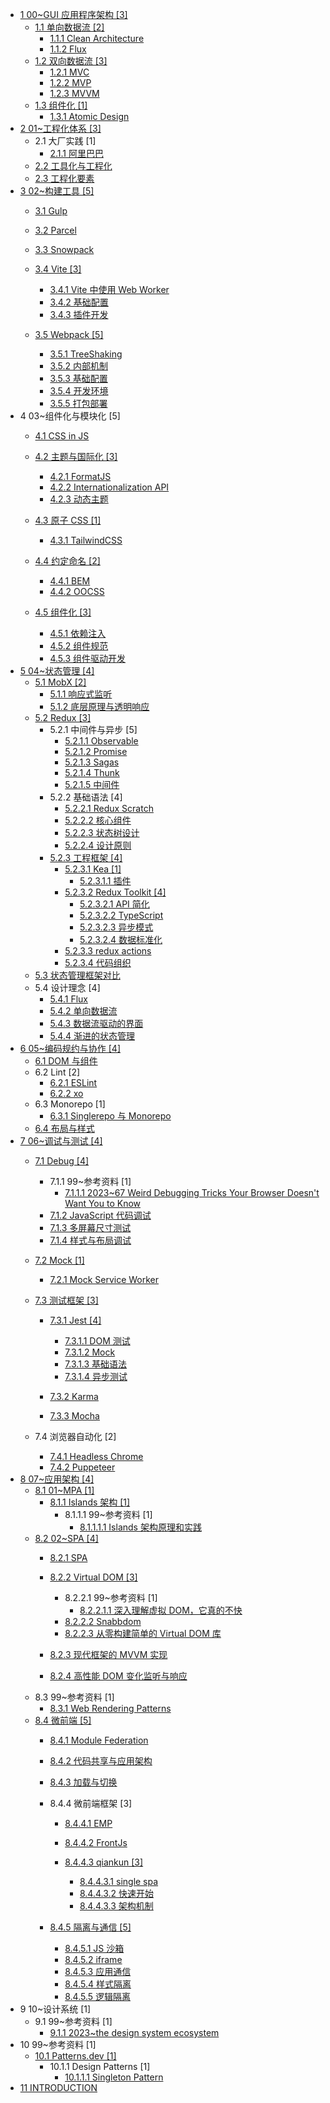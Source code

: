   - [1 00~GUI 应用程序架构 [3]](/00~GUI%20应用程序架构/README.md)
    - [1.1 单向数据流 [2]](/00~GUI%20应用程序架构/单向数据流/README.md)
      - [1.1.1 Clean Architecture](/00~GUI%20应用程序架构/单向数据流/Clean%20Architecture.md)
      - [1.1.2 Flux](/00~GUI%20应用程序架构/单向数据流/Flux.md)
    - [1.2 双向数据流 [3]](/00~GUI%20应用程序架构/双向数据流/README.md)
      - [1.2.1 MVC](/00~GUI%20应用程序架构/双向数据流/MVC.md)
      - [1.2.2 MVP](/00~GUI%20应用程序架构/双向数据流/MVP.md)
      - [1.2.3 MVVM](/00~GUI%20应用程序架构/双向数据流/MVVM.md)
    - [1.3 组件化 [1]](/00~GUI%20应用程序架构/组件化/README.md)
      - [1.3.1 Atomic Design](/00~GUI%20应用程序架构/组件化/Atomic%20Design.md)
  - [2 01~工程化体系 [3]](/01~工程化体系/README.md)
    - 2.1 大厂实践 [1]
      - [2.1.1 阿里巴巴](/01~工程化体系/大厂实践/阿里巴巴.md)
    - [2.2 工具化与工程化](/01~工程化体系/工具化与工程化.md)
    - [2.3 工程化要素](/01~工程化体系/工程化要素.md)
  - [3 02~构建工具 [5]](/02~构建工具/README.md)
    - [3.1 Gulp](/02~构建工具/Gulp/README.md)
      
    - [3.2 Parcel](/02~构建工具/Parcel/README.md)
      
    - [3.3 Snowpack](/02~构建工具/Snowpack/README.md)
      
    - [3.4 Vite [3]](/02~构建工具/Vite/README.md)
      - [3.4.1 Vite 中使用 Web Worker](/02~构建工具/Vite/Vite%20中使用%20Web%20Worker.md)
      - [3.4.2 基础配置](/02~构建工具/Vite/基础配置.md)
      - [3.4.3 插件开发](/02~构建工具/Vite/插件开发.md)
    - [3.5 Webpack [5]](/02~构建工具/Webpack/README.md)
      - [3.5.1 TreeShaking](/02~构建工具/Webpack/TreeShaking.md)
      - [3.5.2 内部机制](/02~构建工具/Webpack/内部机制.md)
      - [3.5.3 基础配置](/02~构建工具/Webpack/基础配置.md)
      - [3.5.4 开发环境](/02~构建工具/Webpack/开发环境.md)
      - [3.5.5 打包部署](/02~构建工具/Webpack/打包部署.md)
  - 4 03~组件化与模块化 [5]
    - [4.1 CSS in JS](/03~组件化与模块化/CSS-in-JS/README.md)
      
    - [4.2 主题与国际化 [3]](/03~组件化与模块化/主题与国际化/README.md)
      - [4.2.1 FormatJS](/03~组件化与模块化/主题与国际化/FormatJS.md)
      - [4.2.2 Internationalization API](/03~组件化与模块化/主题与国际化/Internationalization%20API.md)
      - [4.2.3 动态主题](/03~组件化与模块化/主题与国际化/动态主题.md)
    - [4.3 原子 CSS [1]](/03~组件化与模块化/原子%20CSS/README.md)
      - [4.3.1 TailwindCSS](/03~组件化与模块化/原子%20CSS/TailwindCSS.md)
    - [4.4 约定命名 [2]](/03~组件化与模块化/约定命名/README.md)
      - [4.4.1 BEM](/03~组件化与模块化/约定命名/BEM.md)
      - [4.4.2 OOCSS](/03~组件化与模块化/约定命名/OOCSS.md)
    - [4.5 组件化 [3]](/03~组件化与模块化/组件化/README.md)
      - [4.5.1 依赖注入](/03~组件化与模块化/组件化/依赖注入.md)
      - [4.5.2 组件规范](/03~组件化与模块化/组件化/组件规范.md)
      - [4.5.3 组件驱动开发](/03~组件化与模块化/组件化/组件驱动开发.md)
  - [5 04~状态管理 [4]](/04~状态管理/README.md)
    - [5.1 MobX [2]](/04~状态管理/MobX/README.md)
      - [5.1.1 响应式监听](/04~状态管理/MobX/响应式监听.md)
      - [5.1.2 底层原理与透明响应](/04~状态管理/MobX/底层原理与透明响应.md)
    - [5.2 Redux [3]](/04~状态管理/Redux/README.md)
      - 5.2.1 中间件与异步 [5]
        - [5.2.1.1 Observable](/04~状态管理/Redux/中间件与异步/Observable.md)
        - [5.2.1.2 Promise](/04~状态管理/Redux/中间件与异步/Promise.md)
        - [5.2.1.3 Sagas](/04~状态管理/Redux/中间件与异步/Sagas.md)
        - [5.2.1.4 Thunk](/04~状态管理/Redux/中间件与异步/Thunk.md)
        - [5.2.1.5 中间件](/04~状态管理/Redux/中间件与异步/中间件.md)
      - 5.2.2 基础语法 [4]
        - [5.2.2.1 Redux Scratch](/04~状态管理/Redux/基础语法/Redux%20Scratch.md)
        - [5.2.2.2 核心组件](/04~状态管理/Redux/基础语法/核心组件.md)
        - [5.2.2.3 状态树设计](/04~状态管理/Redux/基础语法/状态树设计.md)
        - [5.2.2.4 设计原则](/04~状态管理/Redux/基础语法/设计原则.md)
      - [5.2.3 工程框架 [4]](/04~状态管理/Redux/工程框架/README.md)
        - [5.2.3.1 Kea [1]](/04~状态管理/Redux/工程框架/Kea/README.md)
          - [5.2.3.1.1 插件](/04~状态管理/Redux/工程框架/Kea/插件.md)
        - [5.2.3.2 Redux Toolkit [4]](/04~状态管理/Redux/工程框架/Redux%20Toolkit/README.md)
          - [5.2.3.2.1 API 简化](/04~状态管理/Redux/工程框架/Redux%20Toolkit/API%20简化.md)
          - [5.2.3.2.2 TypeScript](/04~状态管理/Redux/工程框架/Redux%20Toolkit/TypeScript.md)
          - [5.2.3.2.3 异步模式](/04~状态管理/Redux/工程框架/Redux%20Toolkit/异步模式.md)
          - [5.2.3.2.4 数据标准化](/04~状态管理/Redux/工程框架/Redux%20Toolkit/数据标准化.md)
        - [5.2.3.3 redux actions](/04~状态管理/Redux/工程框架/redux-actions.md)
        - [5.2.3.4 代码组织](/04~状态管理/Redux/工程框架/代码组织.md)
    - [5.3 状态管理框架对比](/04~状态管理/状态管理框架对比.md)
    - 5.4 设计理念 [4]
      - [5.4.1 Flux](/04~状态管理/设计理念/Flux.md)
      - [5.4.2 单向数据流](/04~状态管理/设计理念/单向数据流.md)
      - [5.4.3 数据流驱动的界面](/04~状态管理/设计理念/数据流驱动的界面.md)
      - [5.4.4 渐进的状态管理](/04~状态管理/设计理念/渐进的状态管理.md)
  - [6 05~编码规约与协作 [4]](/05~编码规约与协作/README.md)
    - [6.1 DOM 与组件](/05~编码规约与协作/DOM%20与组件.md)
    - 6.2 Lint [2]
      - [6.2.1 ESLint](/05~编码规约与协作/Lint/ESLint.md)
      - [6.2.2 xo](/05~编码规约与协作/Lint/xo.md)
    - 6.3 Monorepo [1]
      - [6.3.1 Singlerepo 与 Monorepo](/05~编码规约与协作/Monorepo/Singlerepo%20与%20Monorepo.md)
    - [6.4 布局与样式](/05~编码规约与协作/布局与样式.md)
  - [7 06~调试与测试 [4]](/06~调试与测试/README.md)
    - [7.1 Debug [4]](/06~调试与测试/Debug/README.md)
      - 7.1.1 99~参考资料 [1]
        - [7.1.1.1 2023~67 Weird Debugging Tricks Your Browser Doesn't Want You to Know](/06~调试与测试/Debug/99~参考资料/2023~67%20Weird%20Debugging%20Tricks%20Your%20Browser%20Doesn't%20Want%20You%20to%20Know.md)
      - [7.1.2 JavaScript 代码调试](/06~调试与测试/Debug/JavaScript%20代码调试.md)
      - [7.1.3 多屏幕尺寸测试](/06~调试与测试/Debug/多屏幕尺寸测试.md)
      - [7.1.4 样式与布局调试](/06~调试与测试/Debug/样式与布局调试.md)
    - [7.2 Mock [1]](/06~调试与测试/Mock/README.md)
      - [7.2.1 Mock Service Worker](/06~调试与测试/Mock/Mock%20Service%20Worker.md)
    - [7.3 测试框架 [3]](/06~调试与测试/测试框架/README.md)
      - [7.3.1 Jest [4]](/06~调试与测试/测试框架/Jest/README.md)
        - [7.3.1.1 DOM 测试](/06~调试与测试/测试框架/Jest/DOM%20测试.md)
        - [7.3.1.2 Mock](/06~调试与测试/测试框架/Jest/Mock.md)
        - [7.3.1.3 基础语法](/06~调试与测试/测试框架/Jest/基础语法.md)
        - [7.3.1.4 异步测试](/06~调试与测试/测试框架/Jest/异步测试.md)
      - [7.3.2 Karma](/06~调试与测试/测试框架/Karma/README.md)
        
      - [7.3.3 Mocha](/06~调试与测试/测试框架/Mocha/README.md)
        
    - 7.4 浏览器自动化 [2]
      - [7.4.1 Headless Chrome](/06~调试与测试/浏览器自动化/Headless-Chrome.md)
      - [7.4.2 Puppeteer](/06~调试与测试/浏览器自动化/Puppeteer.md)
  - [8 07~应用架构 [4]](/07~应用架构/README.md)
    - [8.1 01~MPA [1]](/07~应用架构/01~MPA/README.md)
      - [8.1.1 Islands 架构 [1]](/07~应用架构/01~MPA/Islands%20架构/README.md)
        - 8.1.1.1 99~参考资料 [1]
          - [8.1.1.1.1 Islands 架构原理和实践](/07~应用架构/01~MPA/Islands%20架构/99~参考资料/2022-Islands%20架构原理和实践.md)
    - [8.2 02~SPA [4]](/07~应用架构/02~SPA/README.md)
      - [8.2.1 SPA](/07~应用架构/02~SPA/SPA/README.md)
        
      - [8.2.2 Virtual DOM [3]](/07~应用架构/02~SPA/Virtual%20DOM/README.md)
        - 8.2.2.1 99~参考资料 [1]
          - [8.2.2.1.1 深入理解虚拟 DOM，它真的不快](/07~应用架构/02~SPA/Virtual%20DOM/99~参考资料/2018-深入理解虚拟%20DOM，它真的不快.md)
        - [8.2.2.2 Snabbdom](/07~应用架构/02~SPA/Virtual%20DOM/Snabbdom.md)
        - [8.2.2.3 从零构建简单的 Virtual DOM 库](/07~应用架构/02~SPA/Virtual%20DOM/从零构建简单的%20Virtual%20DOM%20库/README.md)
          
      - [8.2.3 现代框架的 MVVM 实现](/07~应用架构/02~SPA/现代框架的%20MVVM%20实现.md)
      - [8.2.4 高性能 DOM 变化监听与响应](/07~应用架构/02~SPA/高性能%20DOM%20变化监听与响应.md)
    - 8.3 99~参考资料 [1]
      - [8.3.1 Web Rendering Patterns](/07~应用架构/99~参考资料/2023-Web%20Rendering%20Patterns.md)
    - [8.4 微前端 [5]](/07~应用架构/微前端/README.md)
      - [8.4.1 Module Federation](/07~应用架构/微前端/Module%20Federation/README.md)
        
      - [8.4.2 代码共享与应用架构](/07~应用架构/微前端/代码共享与应用架构.md)
      - [8.4.3 加载与切换](/07~应用架构/微前端/加载与切换/README.md)
        
      - 8.4.4 微前端框架 [3]
        - [8.4.4.1 EMP](/07~应用架构/微前端/微前端框架/EMP/README.md)
          
        - [8.4.4.2 FrontJs](/07~应用架构/微前端/微前端框架/FrontJs/README.md)
          
        - [8.4.4.3 qiankun [3]](/07~应用架构/微前端/微前端框架/qiankun/README.md)
          - [8.4.4.3.1 single spa](/07~应用架构/微前端/微前端框架/qiankun/single-spa.md)
          - [8.4.4.3.2 快速开始](/07~应用架构/微前端/微前端框架/qiankun/快速开始.md)
          - [8.4.4.3.3 架构机制](/07~应用架构/微前端/微前端框架/qiankun/架构机制.md)
      - [8.4.5 隔离与通信 [5]](/07~应用架构/微前端/隔离与通信/README.md)
        - [8.4.5.1 JS 沙箱](/07~应用架构/微前端/隔离与通信/JS%20沙箱.md)
        - [8.4.5.2 iframe](/07~应用架构/微前端/隔离与通信/iframe.md)
        - [8.4.5.3 应用通信](/07~应用架构/微前端/隔离与通信/应用通信.md)
        - [8.4.5.4 样式隔离](/07~应用架构/微前端/隔离与通信/样式隔离.md)
        - [8.4.5.5 逻辑隔离](/07~应用架构/微前端/隔离与通信/逻辑隔离.md)
  - 9 10~设计系统 [1]
    - 9.1 99~参考资料 [1]
      - [9.1.1 2023~the design system ecosystem](/10~设计系统/99~参考资料/2023~the%20design%20system%20ecosystem.md)
  - 10 99~参考资料 [1]
    - [10.1 Patterns.dev [1]](/99~参考资料/Patterns.dev/README.md)
      - 10.1.1 Design Patterns [1]
        - [10.1.1.1 Singleton Pattern](/99~参考资料/Patterns.dev/Design%20Patterns/Singleton%20Pattern.md)
  - [11 INTRODUCTION](/INTRODUCTION.md)